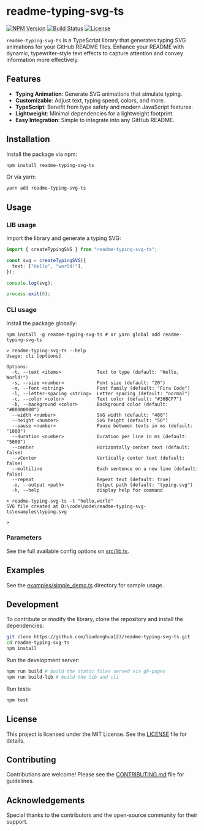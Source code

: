 # readme-typing-svg-ts

[![NPM Version](https://img.shields.io/npm/v/readme-typing-svg-ts)](https://www.npmjs.com/package/readme-typing-svg-ts)
[![Build Status](https://github.com/liudonghua123/readme-typing-svg-ts/actions/workflows/ci.yml/badge.svg)](https://github.com/liudonghua123/readme-typing-svg-ts/actions)
[![License](https://img.shields.io/github/license/liudonghua123/readme-typing-svg-ts)](https://github.com/liudonghua123/readme-typing-svg-ts/blob/main/LICENSE)

`readme-typing-svg-ts` is a TypeScript library that generates typing SVG animations for your GitHub README files. Enhance your README with dynamic, typewriter-style text effects to capture attention and convey information more effectively.

## Features

- **Typing Animation**: Generate SVG animations that simulate typing.
- **Customizable**: Adjust text, typing speed, colors, and more.
- **TypeScript**: Benefit from type safety and modern JavaScript features.
- **Lightweight**: Minimal dependencies for a lightweight footprint.
- **Easy Integration**: Simple to integrate into any GitHub README.

## Installation

Install the package via npm:

```bash
npm install readme-typing-svg-ts
```

Or via yarn:

```bash
yarn add readme-typing-svg-ts
```

## Usage

### LIB usage

Import the library and generate a typing SVG:

```typescript
import { createTypingSVG } from "readme-typing-svg-ts";

const svg = createTypingSVG({
  text: ["Hello", "world!"],
});

console.log(svg);

process.exit(0);
```

### CLI usage

Install the package globally:

```shell
npm install -g readme-typing-svg-ts # or yarn global add readme-typing-svg-ts
```

```shell
> readme-typing-svg-ts --help
Usage: cli [options]

Options:
  -t, --text <items>             Text to type (default: "Hello, World!")
  -s, --size <number>            Font size (default: "20")
  -m, --font <string>            Font family (default: "Fira Code")
  -l, --letter-spacing <string>  Letter spacing (default: "normal")
  -c, --color <color>            Text color (default: "#36BCF7")
  -b, --background <color>       Background color (default: "#00000000")
  --width <number>               SVG width (default: "400")
  --height <number>              SVG height (default: "50")
  --pause <number>               Pause between texts in ms (default: "1000")
  --duration <number>            Duration per line in ms (default: "5000")
  --center                       Horizontally center text (default: false)
  --vCenter                      Vertically center text (default: false)
  --multiline                    Each sentence on a new line (default: false)
  --repeat                       Repeat text (default: true)
  -o, --output <path>            Output path (default: "typing.svg")
  -h, --help                     display help for command

> readme-typing-svg-ts -t "hello,world"
SVG file created at D:\code\node\readme-typing-svg-ts\examples\typing.svg

> 
```

### Parameters

See the full available config options on [src/lib.ts](src/lib.ts).

## Examples

See the [examples/simple_demo.ts](examples/simple_demo.ts) directory for sample usage.

## Development

To contribute or modify the library, clone the repository and install the dependencies:

```bash
git clone https://github.com/liudonghua123/readme-typing-svg-ts.git
cd readme-typing-svg-ts
npm install
```

Run the development server:

```bash
npm run build # build the static files served via gh-pages
npm run build-lib # build the lib and cli
```

Run tests:

```bash
npm test
```

## License

This project is licensed under the MIT License. See the [LICENSE](https://github.com/liudonghua123/readme-typing-svg-ts/blob/main/LICENSE) file for details.

## Contributing

Contributions are welcome! Please see the [CONTRIBUTING.md](https://github.com/liudonghua123/readme-typing-svg-ts/blob/main/CONTRIBUTING.md) file for guidelines.

## Acknowledgements

Special thanks to the contributors and the open-source community for their support.
